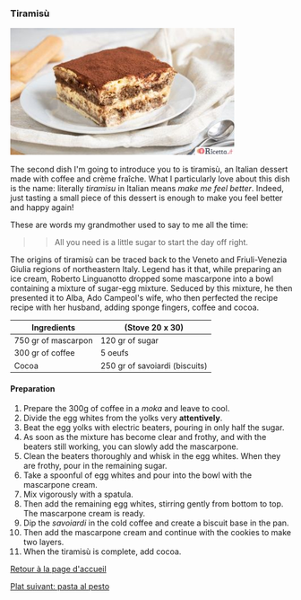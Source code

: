 ### Tiramisù

![alt text](tiramisu-classico.jpg)

The second dish I'm going to introduce you to is tiramisù, an Italian dessert made with coffee and crème fraîche. 
What I particularly love about this dish is the name: literally *tiramisu* in Italian means _make me feel better_.
Indeed, just tasting a small piece of this dessert is enough to make you feel better and happy again!

These are words my grandmother used to say to me all the time:
>> All you need is a little sugar to start the day off right.

The origins of tiramisù can be traced back to the Veneto and Friuli-Venezia Giulia regions of northeastern Italy. 
Legend has it that, while preparing an ice cream, Roberto Linguanotto dropped some mascarpone into a bowl containing a mixture of
sugar-egg mixture. Seduced by this mixture, he then presented it to Alba, Ado Campeol's wife, who then perfected the recipe 
recipe with her husband, adding sponge fingers, coffee and cocoa.

 Ingredients       | (Stove 20 x 30) 
-------------------|--------------------
750 gr of mascarpon|  120 gr of sugar            
300 gr of coffee   |  5 oeufs           
Cocoa              |  250 gr of savoiardi (biscuits)

#### Preparation
1. Prepare the 300g of coffee in a _moka_ and leave to cool.
2. Divide the egg whites from the yolks very **attentively**.
3. Beat the egg yolks with electric beaters, pouring in only half the sugar.
4. As soon as the mixture has become clear and frothy, and with the beaters still working, you can slowly add the mascarpone.
5. Clean the beaters thoroughly and whisk in the egg whites. When they are frothy, pour in the remaining sugar.
6. Take a spoonful of egg whites and pour into the bowl with the mascarpone cream.
7. Mix vigorously with a spatula.
8. Then add the remaining egg whites, stirring gently from bottom to top. The mascarpone cream is ready.
9. Dip the _savoiardi_ in the cold coffee and create a biscuit base in the pan.
10. Then add the mascarpone cream and continue with the cookies to make two layers.
11. When the tiramisù is complete, add cocoa.

[Retour à la page d'accueil](README.md)

[Plat suivant: pasta al pesto](pesto.md)
